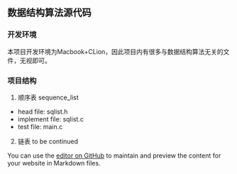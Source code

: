 ## 数据结构算法源代码

### 开发环境
  本项目开发环境为Macbook+CLion，因此项目内有很多与数据结构算法无关的文件，无视即可。

### 项目结构

1. 顺序表 sequence_list
- head file:      sqlist.h
- implement file: sqlist.c
- test file:      main.c

2. 链表 to be continued






You can use the [editor on GitHub](https://github.com/houor/data-structure/edit/master/README.md) to maintain and preview the content for your website in Markdown files.
